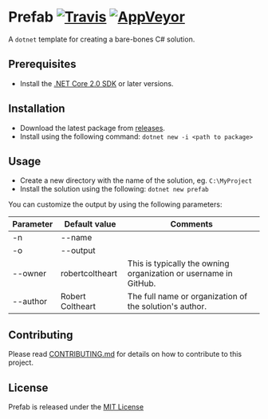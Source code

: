 # Prefab [![Travis](https://img.shields.io/travis/robertcoltheart/Prefab.svg)](https://travis-ci.org/robertcoltheart/Prefab) [![AppVeyor](https://img.shields.io/appveyor/ci/robertcoltheart/Prefab.svg)](https://ci.appveyor.com/project/robertcoltheart/Prefab)
A `dotnet` template for creating a bare-bones C# solution.

## Prerequisites
- Install the [.NET Core 2.0 SDK](https://www.microsoft.com/net/core) or later versions.

## Installation
- Download the latest package from [releases](https://github.com/robertcoltheart/Prefab/releases).
- Install using the following command: `dotnet new -i <path to package>`

## Usage
- Create a new directory with the name of the solution, eg. `C:\MyProject`
- Install the solution using the following: `dotnet new prefab`

You can customize the output by using the following parameters:

| Parameter   | Default value    | Comments                                                                        |
| ----------- | ---------------- | ------------------------------------------------------------------------------- |
| -n|--name   | <current dir>    | Override the solution and project name to something other than the folder name. |
| -o|--output | <current dir>    | Write the project to the specified directory.                                   |
| --owner     | robertcoltheart  | This is typically the owning organization or username in GitHub.                |
| --author    | Robert Coltheart | The full name or organization of the solution's author.                         |

## Contributing
Please read [CONTRIBUTING.md](CONTRIBUTING.md) for details on how to contribute to this project.

## License
Prefab is released under the [MIT License](LICENSE)
